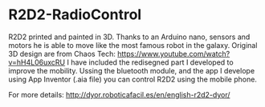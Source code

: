 # R2D2-RadioControl
R2D2 printed and painted in 3D. Thanks to an Arduino nano, sensors and motors he is able to move like the most famous robot in the galaxy.
Original 3D design are from Chaos Tech: https://www.youtube.com/watch?v=hH4L06uxcRU
I have included the redisegned part I developed to improve the mobility.
Ussing the bluetooth module, and the app I develope using App Inventor (.aia file) you can control R2D2 using the mobile phone.

For more details: http://dyor.roboticafacil.es/en/english-r2d2-dyor/
